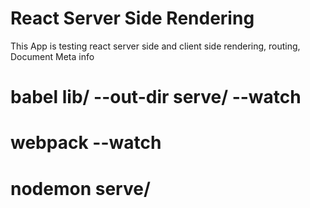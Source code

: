 # React Server Side Rendering
This App is testing react server side and client side rendering, routing,  Document Meta info

#  babel lib/ --out-dir  serve/  --watch
# webpack --watch
#  nodemon serve/

